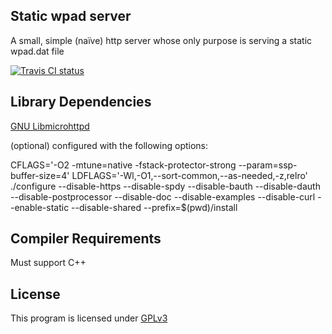 ## Static wpad server
A small, simple (naïve) http server whose only purpose is serving a static wpad.dat file

[![Travis CI status](https://travis-ci.org/Chocobo1/static-wpad-server.svg?branch=master)](https://travis-ci.org/Chocobo1/static-wpad-server)


## Library Dependencies
[GNU Libmicrohttpd](https://www.gnu.org/software/libmicrohttpd/)

(optional) configured with the following options:

CFLAGS='-O2 -mtune=native -fstack-protector-strong --param=ssp-buffer-size=4' LDFLAGS='-Wl,-O1,--sort-common,--as-needed,-z,relro' ./configure --disable-https --disable-spdy --disable-bauth --disable-dauth --disable-postprocessor --disable-doc --disable-examples --disable-curl --enable-static --disable-shared --prefix=$(pwd)/install


## Compiler Requirements
Must support C++


## License
This program is licensed under [GPLv3](https://www.gnu.org/licenses/gpl.txt)

